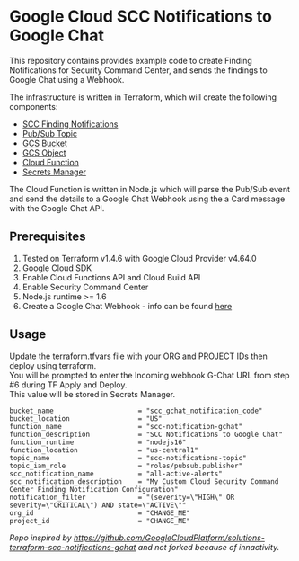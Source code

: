 # Google Cloud SCC Notifications to Google Chat

This repository contains provides example code to create Finding Notifications for Security Command Center, and sends the findings to Google Chat using a Webhook.

The infrastructure is written in Terraform, which will create the following components:

- [SCC Finding Notifications](https://cloud.google.com/security-command-center/docs/how-to-notifications)
- [Pub/Sub Topic](https://cloud.google.com/pubsub)
- [GCS Bucket](https://cloud.google.com/storage/docs/creating-buckets)
- [GCS Object](https://cloud.google.com/storage/docs/json_api/v1/objects)
- [Cloud Function](https://cloud.google.com/functions)
- [Secrets Manager](https://cloud.google.com/secret-manager)

The Cloud Function is written in Node.js which will parse the Pub/Sub event and send the details to a Google Chat Webhook using the a Card message with the Google Chat API.


## Prerequisites 

1. Tested on Terraform v1.4.6 with Google Cloud Provider v4.64.0
2. Google Cloud SDK
3. Enable Cloud Functions API and Cloud Build API
4. Enable Security Command Center
5. Node.js runtime >= 1.6
6. Create a Google Chat Webhook - info can be found [here](https://developers.google.com/chat/how-tos/webhooks#create_a_webhook)


## Usage

Update the terraform.tfvars file with your ORG and PROJECT IDs then deploy using terraform.  
You will be prompted to enter the Incoming webhook G-Chat URL from step #6 during TF Apply and Deploy.  
This value will be stored in Secrets Manager.
```
bucket_name                     = "scc_gchat_notification_code"
bucket_location                 = "US"
function_name                   = "scc-notification-gchat"
function_description            = "SCC Notifications to Google Chat"
function_runtime                = "nodejs16"
function_location               = "us-central1"
topic_name                      = "scc-notifications-topic"
topic_iam_role                  = "roles/pubsub.publisher"
scc_notification_name           = "all-active-alerts"
scc_notification_description    = "My Custom Cloud Security Command Center Finding Notification Configuration"
notification_filter             = "(severity=\"HIGH\" OR severity=\"CRITICAL\") AND state=\"ACTIVE\""
org_id                          = "CHANGE_ME"
project_id                      = "CHANGE_ME"
```

*Repo inspired by https://github.com/GoogleCloudPlatform/solutions-terraform-scc-notifications-gchat and not forked because of innactivity.*
